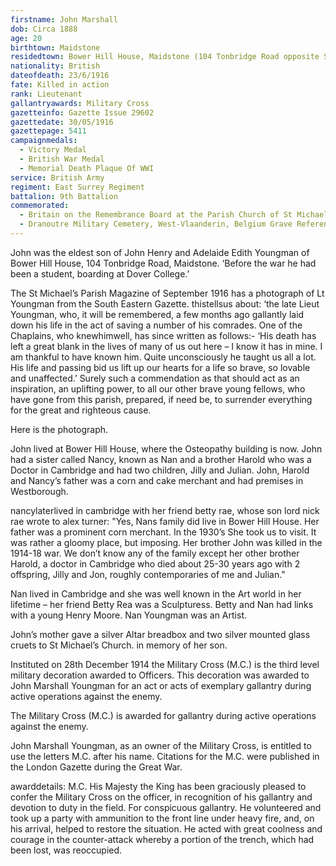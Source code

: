 ```yaml
---
firstname: John Marshall
dob: Circa 1888
age: 20
birthtown: Maidstone
residedtown: Bower Hill House, Maidstone (104 Tonbridge Road opposite St Michael’s Church, where the Osteopathy building is now)
nationality: British
dateofdeath: 23/6/1916
fate: Killed in action
rank: Lieutenant
gallantryawards: Military Cross
gazetteinfo: Gazette Issue 29602
gazettedate: 30/05/1916
gazettepage: 5411
campaignmedals:
  - Victory Medal 
  - British War Medal
  - Memorial Death Plaque Of WWI
service: British Army
regiment: East Surrey Regiment
battalion: 9th Battalion 
commemorated:
  - Britain on the Remembrance Board at the Parish Church of St Michael & All Angels, Maidstone
  - Dranoutre Military Cemetery, West-Vlaanderin, Belgium Grave Reference I. F. 13
---
```


John was the eldest son of John Henry and Adelaide Edith Youngman
 of Bower Hill House, 104 Tonbridge Road, Maidstone. ‘Before the 
war he had been a student, boarding at Dover College.’

The St Michael’s Parish Magazine of September 1916 has a 
photograph of Lt Youngman from the South Eastern Gazette. 
thistellsus about: ‘the late Lieut Youngman, who, it will be 
remembered, a few months ago gallantly laid down his life in the act 
of saving a number of his comrades. One of the Chaplains, who 
knewhimwell, has since written as follows:- ‘His death has left a 
great blank in the lives of many of us out here – I know it has in mine. 
I am thankful to have known him. Quite unconsciously he taught us all
 a lot. His life and passing bid us lift up our hearts for a life so brave, 
so lovable and unaffected.’ Surely such a commendation as that 
should act as an inspiration, an uplifting power, to all our other brave 
young fellows, who have gone from this parish, prepared, if need be, 
to surrender everything for the great and righteous cause. 

Here is the photograph.

John lived at Bower Hill House, where the Osteopathy building is now. 
John had a sister called Nancy, known as Nan and a brother Harold 
who was a Doctor in Cambridge and had two children, Jilly and Julian. 
John, Harold and Nancy’s father was a corn and cake merchant and had premises in Westborough.

nancylaterlived in cambridge with her friend betty rae, whose son lord nick rae wrote to alex turner: 
"Yes, Nans family did live in Bower Hill House. Her father was a prominent corn merchant. In the 1930’s 
She took us to visit. It was rather a gloomy place, but imposing. Her brother John was killed in the 
1914-18 war. We don’t know any of the family except her other brother Harold, a doctor in Cambridge who
 died about 25-30 years ago with 2 offspring, Jilly and Jon, roughly contemporaries of me and Julian." 

Nan lived in Cambridge and she was well known in the Art world in her lifetime – her friend Betty Rea was
a Sculpturess. Betty and Nan had links with a young Henry Moore. Nan Youngman was an Artist.


John’s mother gave a silver Altar breadbox and two silver mounted glass cruets to St Michael’s Church. 
in memory of her son.


Instituted on 28th December 1914 the Military Cross (M.C.) is the third level 
military decoration awarded to Officers. This decoration was awarded to John 
Marshall Youngman for an act or acts of exemplary gallantry during active 
operations against the enemy.

The Military Cross (M.C.) is awarded for gallantry during active operations 
against the enemy.

John Marshall Youngman, as an owner of the Military Cross, is entitled to use 
the letters M.C. after his name. Citations for the M.C. were published in the 
London Gazette during the Great War. 

awarddetails: M.C. His Majesty the King has been graciously pleased to confer the Military Cross on the officer, in recognition of his gallantry and devotion to duty in the field. For conspicuous gallantry. He volunteered and took up a party with ammunition to the front line under heavy fire, and, on his arrival, helped to restore the situation. He acted with great coolness and courage in the counter-attack whereby a portion of the trench, which had been lost, was reoccupied.


